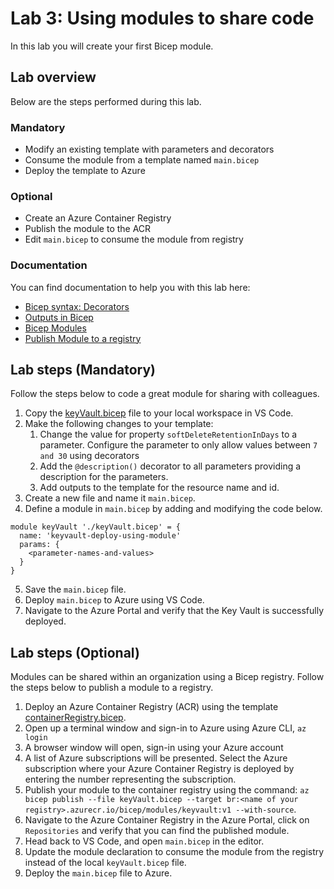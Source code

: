 # Lab 3: Using modules to share code

In this lab you will create your first Bicep module.

## Lab overview

Below are the steps performed during this lab.

### Mandatory
- Modify an existing template with parameters and decorators
- Consume the module from a template named `main.bicep`
- Deploy the template to Azure

### Optional
- Create an Azure Container Registry
- Publish the module to the ACR
- Edit `main.bicep` to consume the module from registry

### Documentation

You can find documentation to help you with this lab here:

- [Bicep syntax: Decorators](https://learn.microsoft.com/azure/azure-resource-manager/bicep/file#decorators)
- [Outputs in Bicep](https://learn.microsoft.com/azure/azure-resource-manager/bicep/outputs?tabs=azure-powershell)
- [Bicep Modules](https://learn.microsoft.com/azure/azure-resource-manager/bicep/modules)
- [Publish Module to a registry](https://learn.microsoft.com/azure/azure-resource-manager/bicep/bicep-cli#publish)

## Lab steps (Mandatory)

Follow the steps below to code a great module for sharing with colleagues.

1. Copy the [keyVault.bicep](https://github.com/UnwontedAB/BicepTraining/blob/main/Introduction%20to%20Bicep/templates/keyVault.bicep) file to your local workspace in VS Code.
2. Make the following changes to your template:
    1. Change the value for property `softDeleteRetentionInDays` to a parameter. Configure the parameter to only allow values between `7 and 30` using decorators
    1. Add the `@description()` decorator to all parameters providing a description for the parameters.
    1. Add outputs to the template for the resource name and id.
3. Create a new file and name it `main.bicep`.
4. Define a module in `main.bicep` by adding and modifying the code below.

```bicep
module keyVault './keyVault.bicep' = {
  name: 'keyvault-deploy-using-module'
  params: {
    <parameter-names-and-values>
  }
}
```

5. Save the `main.bicep` file.
6. Deploy `main.bicep` to Azure using VS Code.
7. Navigate to the Azure Portal and verify that the Key Vault is successfully deployed.

## Lab steps (Optional)

Modules can be shared within an organization using a Bicep registry. Follow the steps below to publish a module to a registry.

1. Deploy an Azure Container Registry (ACR) using the template [containerRegistry.bicep](https://github.com/UnwontedAB/BicepTraining/blob/main/Introduction%20to%20Bicep/templates/conatinerRegistry.bicep).
1. Open up a terminal window and sign-in to Azure using Azure CLI, `az login`
1. A browser window will open, sign-in using your Azure account
1. A list of Azure subscriptions will be presented. Select the Azure subscription where your Azure Container Registry is deployed by entering the number representing the subscription.
1. Publish your module to the container registry using the command: `az bicep publish --file keyVault.bicep --target br:<name of your registry>.azurecr.io/bicep/modules/keyvault:v1 --with-source`.
1. Navigate to the Azure Container Registry in the Azure Portal, click on `Repositories` and verify that you can find the published module.
1. Head back to VS Code, and open `main.bicep` in the editor.
1. Update the module declaration to consume the module from the registry instead of the local `keyVault.bicep` file.
1. Deploy the `main.bicep` file to Azure.
